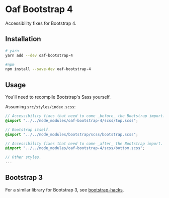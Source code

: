 # Oaf Bootstrap 4

Accessibility fixes for Bootstrap 4.

## Installation

```sh
# yarn
yarn add --dev oaf-bootstrap-4

#npm
npm install --save-dev oaf-bootstrap-4
```

## Usage

You'll need to recompile Bootstrap's Sass yourself.

Assuming `src/styles/index.scss`:

```scss
// Accessibility fixes that need to come _before_ the Bootstrap import.
@import "../../node_modules/oaf-bootstrap-4/scss/top.scss";

// Bootstrap itself.
@import "../../node_modules/bootstrap/scss/bootstrap.scss";

// Accessibility fixes that need to come _after_ the Bootstrap import.
@import "../../node_modules/oaf-bootstrap-4/scss/bottom.scss";

// Other styles.
...
```

## Bootstrap 3

For a similar library for Bootstrap 3, see [bootstrap-hacks](https://github.com/danielnixon/bootstrap-hacks).